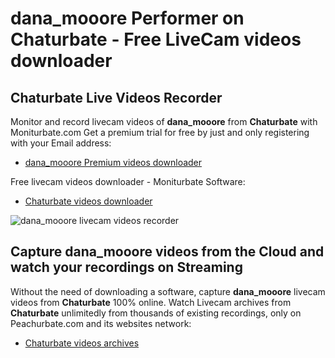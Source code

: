 # dana_mooore Performer on Chaturbate - Free LiveCam videos downloader

## Chaturbate Live Videos Recorder

Monitor and record livecam videos of **dana_mooore** from **Chaturbate** with Moniturbate.com
Get a premium trial for free by just and only registering with your Email address:
* [dana_mooore Premium videos downloader](https://moniturbate.com/request-demo-licence-key.html)

Free livecam videos downloader - Moniturbate Software:
* [Chaturbate videos downloader](https://moniturbate.com/moniturbate-download-software.html)

![dana_mooore livecam videos recorder](https://peachurnet.com/templates/moniturbate-software.png)


## Capture dana_mooore videos from the Cloud and watch your recordings on Streaming

Without the need of downloading a software, capture **dana_mooore** livecam videos from **Chaturbate** 100% online.
Watch Livecam archives from **Chaturbate** unlimitedly from thousands of existing recordings, only on Peachurbate.com and its websites network:
* [Chaturbate videos archives](https://peachurnet.com/)